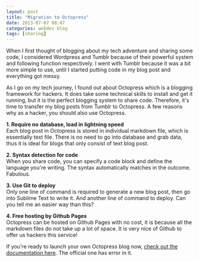 ```yaml
---
layout: post
title: "Migration to Octopress"
date: 2013-07-07 08:47
categories: webdev blog
tags: [sharing]
---
```


When I first thought of blogging about my tech adventure and sharing some code, I considered Wordpress and Tumblr because of their powerful system and following function respectively. I went with Tumblr because it was a bit more simple to use, until I started putting code in my blog post and everything got messy.

As I go on my tech journey, I found out about Octopress which is a blogging framework for hackers. It does take some technical skills to install and get it running, but it is the perfect blogging system to share code. Therefore, it's time to transfer my blog posts from Tumblr to Octopress. A few reasons why as a hacker, you should also use Octopress.

<strong>1. Require no database, load in lightning speed</strong><br>
Each blog post in Octopress is stored in individual markdown file, which is essentially text file. There is no need to go into database and grab data, thus it is ideal for blogs that only consist of text blog post.

<strong>2. Syntax detection for code</strong><br>
When you share code, you can specify a code block and define the language you're writing. The syntax automatically matches in the outcome. Fabulous.

<strong>3. Use Git to deploy</strong><br>
Only one line of command is required to generate a new blog post, then go into Sublime Text to write it. And another line of command to deploy. Can you tell me an easier way than this?

<strong>4. Free hosting by Github Pages</strong><br>
Octopress can be hosted on Github Pages with no cost, it is because all the markdown files do not take up a lot of space. It is very nice of Github to offer us hackers this service!

If you're ready to launch your own Octopress blog now, <a href="http://www.moncefbelyamani.com/how-to-install-and-configure-octopress-on-a-mac/">check out the documentation here</a>. The official one has error in it.